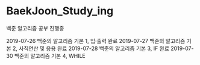 # BaekJoon_Study_ing
백준 알고리즘 공부 진행중


2019-07-26 백준의 알고리즘 기본 1, 입·출력 완료
2019-07-27 백준의 알고리즘 기본 2, 사칙연산 및 응용 완료
2019-07-28 백준의 알고리즘 기본 3, IF 완료
2019-07-30 백준의 알고리즘 기본 4, WHILE 
